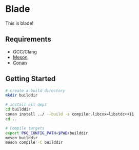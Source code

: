 # Blade

This is blade!

## Requirements

- GCC/Clang
- [Meson](https://mesonbuild.com/Getting-meson.html)
- [Conan](https://docs.conan.io/en/latest/installation.html)

## Getting Started

```bash
# create a build directory
mkdir builddir 

# install all deps
cd builddir
conan install ../ --build -s compiler.libcxx=libstdc++11
cd ..

# Compile targets
export PKG_CONFIG_PATH=$PWD/builddir 
meson builddir
meson compile -C builddir
```